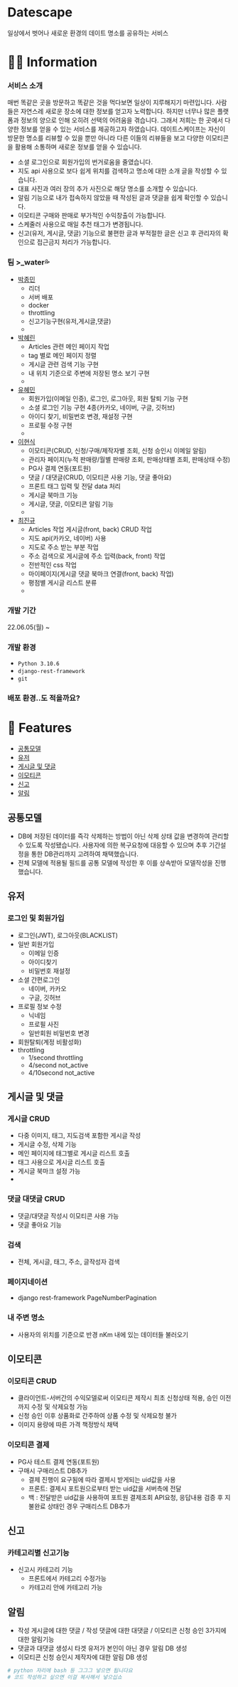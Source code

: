 # Datescape
일상에서 벗어나 새로운 환경의 데이트 명소를 공유하는 서비스

# 👨‍💻 Information
### 서비스 소개
매번 똑같은 곳을 방문하고 똑같은 것을 먹다보면 일상이 지루해지기 마련입니다. 사람들은 자연스레 새로운 장소에 대한 정보를 얻고자 노력합니다. 하지만 너무나 많은 플랫폼과 정보의 양으로 인해 오히려 선택의 어려움을 겪습니다. 그래서 저희는 한 곳에서 다양한 정보를 얻을 수 있는 서비스를 제공하고자 하였습니다.
데이트스케이프는 자신이 방문한 명소를 리뷰할 수 있을 뿐만 아니라 다른 이들의 리뷰들을 보고 다양한 이모티콘을 활용해 소통하며 새로운 정보를 얻을 수 있습니다.
+ 소셜 로그인으로 회원가입의 번거로움을 줄였습니다.
+ 지도 api 사용으로 보다 쉽게 위치를 검색하고 명소에 대한 소개 글을 작성할 수 있습니다.
+ 대표 사진과 여러 장의 추가 사진으로 해당 명소를 소개할 수 있습니다.
+ 알림 기능으로 내가 접속하지 않았을 때 작성된 글과 댓글을 쉽게 확인할 수 있습니다.
+ 이모티콘 구매와 판매로 부가적인 수익창출이 가능합니다.
+ 스케줄러 사용으로 매일 추천 태그가 변경됩니다.
+ 신고(유저, 게시글, 댓글) 기능으로 불편한 글과 부적절한 글은 신고 후 관리자의 확인으로 접근금지 처리가 가능합니다.


### 팀 >_water💦
- [박종민](https://github.com/jmpop97) 
  - 리더
  - 서버 배포
  - docker
  - throttling
  - 신고기능구현(유저,게시글,댓글)
  - 
- [박혜린](https://github.com/HyerinPark1998)
  - Articles 관련 메인 페이지 작업
  - tag 별로 메인 페이지 정렬
  - 게시글 관련 검색 기능 구현
  - 내 위치 기준으로 주변에 저장된 명소 보기 구현
  - 
- [유혜민](https://github.com/Namunllvo) 
  - 회원가입(이메일 인증), 로그인, 로그아웃, 회원 탈퇴 기능 구현
  - 소셜 로그인 기능 구현 4종(카카오, 네이버, 구글, 깃허브)
  - 아이디 찾기, 비밀번호 변경, 재설정 구현
  - 프로필 수정 구현
  - 
- [이현식](https://github.com/hyeon5819)
  - 이모티콘(CRUD, 신청/구매/제작자별 조회, 신청 승인시 이메일 알림)
  - 관리자 페이지(누적 판매량/월별 판매량 조회, 판매상태별 조회, 판매상태 수정)
  - PG사 결제 연동(포트원)
  - 댓글 / 대댓글(CRUD, 이모티콘 사용 기능, 댓글 좋아요)
  - 프론트 태그 입력 및 전달 data 처리
  - 게시글 북마크 기능
  - 게시글, 댓글, 이모티콘 알림 기능
  - 
- [최진규](https://github.com/kyuparfum)
  - Articles 작업 게시글(front, back) CRUD 작업
  - 지도 api(카카오, 네이버) 사용
  - 지도로 주소 받는 부분 작업
  - 주소 검색으로 게시글에 주소 입력(back, front) 작업
  - 전반적인 css 작업
  - 마이페이지(게시글 댓글 북마크 연결(front, back) 작업)
  - 평점별 게시글 리스트 분류
  - 
### 개발 기간
22.06.05(월) ~ 

### 개발 환경
- `Python 3.10.6`
- `django-rest-framework`
- `git`

### 배포 환경..도 적을까요?


# 📌 Features
- [공통모델](#공통모델)
- [유저](#유저)
- [게시글 및 댓글](#게시글-및-댓글)
- [이모티콘](#이모티콘)
- [신고](#신고)
- [알림](#알림)


## 공통모델
  - DB에 저장된 데이터를 즉각 삭제하는 방법이 아닌 삭제 상태 값을 변경하여 관리할 수 있도록 작성됐습니다.
    사용자에 의한 복구요청에 대응할 수 있으며 추후 기간설정을 통한 DB관리까지 고려하여 채택했습니다.
  - 전체 모델에 적용될 필드를 공통 모델에 작성한 후 이를 상속받아 모델작성을 진행했습니다.


## 유저
### 로그인 및 회원가입
- 로그인(JWT), 로그아웃(BLACKLIST)
- 일반 회원가입
  - 이메일 인증
  - 아이디찾기
  - 비밀번호 재설정
- 소셜 간편로그인
  - 네이버, 카카오
  - 구글, 깃허브
- 프로필 정보 수정
  - 닉네임
  - 프로필 사진
  - 일반회원 비밀번호 변경
- 회원탈퇴(계정 비활성화)
- throttling
  - 1/second throttling
  - 4/second not_active
  - 4/10second not_active




## 게시글 및 댓글
### 게시글 CRUD
- 다중 이미지, 태그, 지도검색 포함한 게시글 작성
- 게시글 수정, 삭제 기능
- 메인 페이지에 태그별로 게시글 리스트 호출
- 태그 사용으로 게시글 리스트 호출
- 게시글 북마크 설정 가능
- 

### 댓글 대댓글 CRUD
- 댓글/대댓글 작성시 이모티콘 사용 가능
- 댓글 좋아요 기능

### 검색
- 전체, 게시글, 태그, 주소, 글작성자 검색

### 페이지네이션
- django rest-framework PageNumberPagination

### 내 주변 명소
- 사용자의 위치를 기준으로 반경 nKm 내에 있는 데이터들 불러오기

## 이모티콘
### 이모티콘 CRUD
- 클라이언트-서버간의 수익모델로써 이모티콘 제작시 최초 신청상태 적용, 승인 이전까지 수정 및 삭제요청 가능
- 신청 승인 이후 상품화로 간주하여 상품 수정 및 삭제요청 불가
- 이미지 용량에 따른 가격 책정방식 채택


### 이모티콘 결제
- PG사 테스트 결제 연동(포트원)
- 구매시 구매리스트 DB추가
  - 결제 진행이 요구됨에 따라 결제시 받게되는 uid값을 사용
  - 프론트: 결제시 포트원으로부터 받는 uid값을 서버측에 전달
  -   백  : 전달받은 uid값을 사용하여 포트원 결제조회 API요청, 응답내용 검증 후 지불완료 상태인 경우 구매리스트 DB추가

## 신고
### 카테고리별 신고기능
- 신고시 카테고리 기능
  - 프론트에서 카테고리 수정가능
  - 카테고리 안에 카테고리 가능


## 알림
- 작성 게시글에 대한 댓글 / 작성 댓글에 대한 대댓글 / 이모티콘 신청 승인 3가지에 대한 알림기능
- 댓글과 대댓글 생성시 타겟 유저가 본인이 아닌 경우 알림 DB 생성
- 이모티콘 신청 승인시 제작자에 대한 알림 DB 생성

```python
# python 자리에 bash 등 그그그 넣으면 됩니다요
# 코드 작성하고 싶으면 이걸 복사해서 넣으십쇼
```
